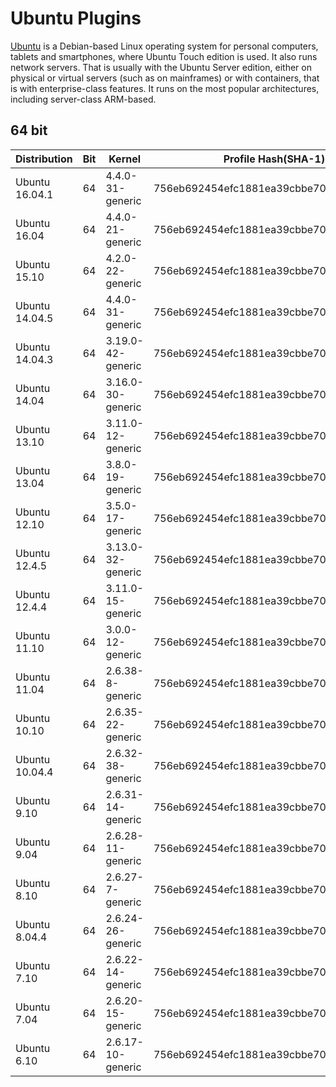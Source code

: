 # Ubuntu Plugins

[Ubuntu](https://www.ubuntu.com) is a Debian-based Linux operating system for personal computers, tablets and smartphones, where Ubuntu Touch edition is used. It also runs network servers. That is usually with the Ubuntu Server edition, either on physical or virtual servers (such as on mainframes) or with containers, that is with enterprise-class features. It runs on the most popular architectures, including server-class ARM-based.

## 64 bit
| Distribution | Bit | Kernel | Profile Hash(SHA-1) | Download|
| ------ | ------ | ------ | ------ | ------ 
| Ubuntu 16.04.1 | 64 | 4.4.0-31-generic | 756eb692454efc1881ea39cbbe7044e08f60f6f7 | [Download](https://github.com/cpuu/profiles/raw/master/Linux/Ubuntu/x64/Ubuntu16041.zip) |
| Ubuntu 16.04 | 64 | 4.4.0-21-generic | 756eb692454efc1881ea39cbbe7044e08f60f6f7 | [Download](https://github.com/cpuu/profiles/raw/master/Linux/Ubuntu/x64/Ubuntu1604.zip) |
| Ubuntu 15.10 | 64 | 4.2.0-22-generic | 756eb692454efc1881ea39cbbe7044e08f60f6f7 | [Download](https://github.com/cpuu/profiles/raw/master/Linux/Ubuntu/x64/Ubuntu1510.zip) |
| Ubuntu 14.04.5 | 64 | 4.4.0-31-generic | 756eb692454efc1881ea39cbbe7044e08f60f6f7 | [Download](https://github.com/cpuu/profiles/raw/master/Linux/Ubuntu/x64/Ubuntu14045.zip) |
| Ubuntu 14.04.3 | 64 | 3.19.0-42-generic | 756eb692454efc1881ea39cbbe7044e08f60f6f7 | [Download](https://github.com/cpuu/profiles/raw/master/Linux/Ubuntu/x64/Ubuntu14043.zip) |
| Ubuntu 14.04 | 64 | 3.16.0-30-generic | 756eb692454efc1881ea39cbbe7044e08f60f6f7 | [Download](https://github.com/cpuu/profiles/raw/master/Linux/Ubuntu/x64/Ubuntu1404.zip) |
| Ubuntu 13.10 | 64 | 3.11.0-12-generic | 756eb692454efc1881ea39cbbe7044e08f60f6f7 | [Download](https://github.com/cpuu/profiles/raw/master/Linux/Ubuntu/x64/Ubuntu1310.zip) |
| Ubuntu 13.04 | 64 | 3.8.0-19-generic | 756eb692454efc1881ea39cbbe7044e08f60f6f7 | [Download](https://github.com/cpuu/profiles/raw/master/Linux/Ubuntu/x64/Ubuntu1304.zip) |
| Ubuntu 12.10 | 64 | 3.5.0-17-generic | 756eb692454efc1881ea39cbbe7044e08f60f6f7 | [Download](https://github.com/cpuu/profiles/raw/master/Linux/Ubuntu/x64/Ubuntu1210.zip) |
| Ubuntu 12.4.5 | 64 | 3.13.0-32-generic | 756eb692454efc1881ea39cbbe7044e08f60f6f7 | [Download](https://github.com/cpuu/profiles/raw/master/Linux/Ubuntu/x64/Ubuntu12045.zip) |
| Ubuntu 12.4.4 | 64 | 3.11.0-15-generic | 756eb692454efc1881ea39cbbe7044e08f60f6f7 | [Download](https://github.com/cpuu/profiles/raw/master/Linux/Ubuntu/x64/Ubuntu12044.zip) |
| Ubuntu 11.10 | 64 | 3.0.0-12-generic | 756eb692454efc1881ea39cbbe7044e08f60f6f7 | [Download](https://github.com/cpuu/profiles/raw/master/Linux/Ubuntu/x64/Ubuntu1110.zip) |
| Ubuntu 11.04 | 64 | 2.6.38-8-generic | 756eb692454efc1881ea39cbbe7044e08f60f6f7 | [Download](https://github.com/cpuu/profiles/raw/master/Linux/Ubuntu/x64/Ubuntu1104.zip) |
| Ubuntu 10.10 | 64 | 2.6.35-22-generic | 756eb692454efc1881ea39cbbe7044e08f60f6f7 | [Download](https://github.com/cpuu/profiles/raw/master/Linux/Ubuntu/x64/Ubuntu1010.zip) |
| Ubuntu 10.04.4 | 64 | 2.6.32-38-generic | 756eb692454efc1881ea39cbbe7044e08f60f6f7 | [Download](https://github.com/cpuu/profiles/raw/master/Linux/Ubuntu/x64/Ubuntu10044.zip) |
| Ubuntu 9.10 | 64 | 2.6.31-14-generic | 756eb692454efc1881ea39cbbe7044e08f60f6f7 | [Download](https://github.com/cpuu/profiles/raw/master/Linux/Ubuntu/x64/Ubuntu910.zip) |
| Ubuntu 9.04 | 64 | 2.6.28-11-generic | 756eb692454efc1881ea39cbbe7044e08f60f6f7 | [Download](https://github.com/cpuu/profiles/raw/master/Linux/Ubuntu/x64/Ubuntu904.zip) |
| Ubuntu 8.10 | 64 | 2.6.27-7-generic | 756eb692454efc1881ea39cbbe7044e08f60f6f7 | [Download](https://github.com/cpuu/profiles/raw/master/Linux/Ubuntu/x64/Ubuntu810.zip) |
| Ubuntu 8.04.4 | 64 | 2.6.24-26-generic | 756eb692454efc1881ea39cbbe7044e08f60f6f7 | [Download](https://github.com/cpuu/profiles/raw/master/Linux/Ubuntu/x64/Ubuntu8044.zip) |
| Ubuntu 7.10 | 64 | 2.6.22-14-generic | 756eb692454efc1881ea39cbbe7044e08f60f6f7 | [Download](https://github.com/cpuu/profiles/raw/master/Linux/Ubuntu/x64/Ubuntu710.zip) |
| Ubuntu 7.04 | 64 | 2.6.20-15-generic | 756eb692454efc1881ea39cbbe7044e08f60f6f7 | [Download](https://github.com/cpuu/profiles/raw/master/Linux/Ubuntu/x64/Ubuntu704.zip) |
| Ubuntu 6.10 | 64 | 2.6.17-10-generic | 756eb692454efc1881ea39cbbe7044e08f60f6f7 | [Download](https://github.com/cpuu/profiles/raw/master/Linux/Ubuntu/x64/Ubuntu610.zip) |
